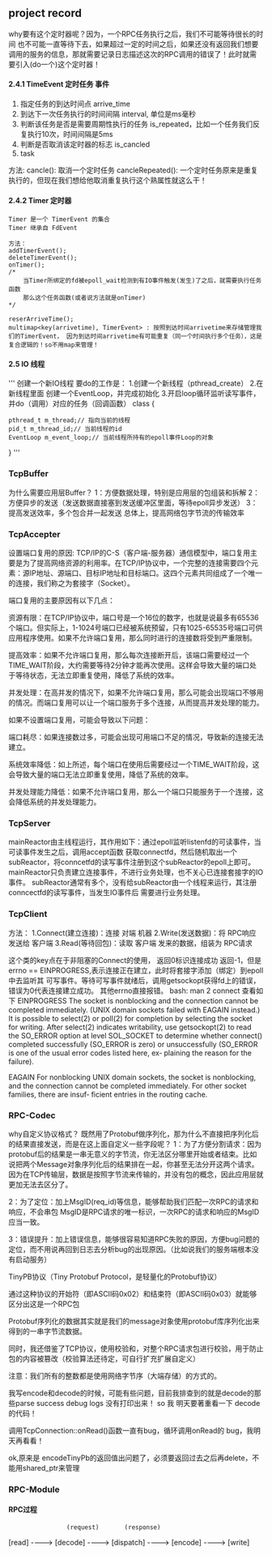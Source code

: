 ##  project record


why要有这个定时器呢？因为，一个RPC任务执行之后，我们不可能等待很长的时间
也不可能一直等待下去，如果超过一定的时间之后，如果还没有返回我们想要调用的服务的信息，那就需要记录日志描述这次的RPC调用的错误了！此时就需要引入(do一个)这个定时器！

#### 2.4.1 TimeEvent 定时任务 事件
1. 指定任务的到达时间点 arrive_time
2. 到达下一次任务执行的时间间隔 interval, 单位是ms毫秒
3. 判断该任务是否是需要周期性执行的任务 is_repeated，比如一个任务我们反复执行10次，时间间隔是5ms
4. 判断是否取消该定时器的标志 is_cancled
5. task

方法:
cancle(): 取消一个定时任务
cancleRepeated(): 一个定时任务原来是重复执行的，但现在我们想给他取消重复执行这个熟属性就这么干！

#### 2.4.2 Timer 定时器
    Timer 是一个 TimerEvent 的集合
    Timer 继承自 FdEvent
    
    方法：
    addTimerEvent();
    deleteTimerEvent();
    onTimer();
    /*
        当Timer所绑定的fd被epoll_wait检测到有IO事件触发(发生)了之后，就需要执行任务函数
        那么这个任务函数(或者说方法就是onTimer)
    */
    
    reserArriveTime();
    multimap<key(arrivetime), TimerEvent> : 按照到达时间arrivetime来存储管理我们的TimerEvent， 因为到达时间arrivetime有可能重复（同一个时间执行多个任务），这是复合逻辑的！so不用map来管理！



#### 2.5 IO 线程
'''
创建一个新IO线程 要do的工作是：
1.创建一个新线程（pthread_create）
2.在新线程里面 创建一个EventLoop，并完成初始化
3.开启loop循环监听读写事件，并do（调用）对应的任务（回调函数）
class {

    pthread_t m_thread;// 指向当前的线程
    pid_t m_thread_id;// 当前线程的id
    EventLoop m_event_loop;// 当前线程所持有的epoll事件Loop的对象
}
'''

###  TcpBuffer
为什么需要应用层Buffer？
1：方便数据处理，特别是应用层的包组装和拆解
2：方便异步的发送（发送数据直接塞到发送缓冲区里面，等待epoll异步发送）
3：提高发送效率，多个包合并一起发送
总体上，提高网络包字节流的传输效率

### TcpAccepter

设置端口复用的原因:
TCP/IP的C-S（客户端-服务器）通信模型中，端口复用主要是为了提高网络资源的利用率。在TCP/IP协议中，一个完整的连接需要四个元素：源IP地址、源端口、目标IP地址和目标端口。这四个元素共同组成了一个唯一的连接，我们称之为套接字（Socket）。

端口复用的主要原因有以下几点：

资源有限：在TCP/IP协议中，端口号是一个16位的数字，也就是说最多有65536个端口。但实际上，1-1024号端口已经被系统预留，只有1025-65535号端口可供应用程序使用。如果不允许端口复用，那么同时进行的连接数将受到严重限制。

提高效率：如果不允许端口复用，那么每次连接断开后，该端口需要经过一个TIME_WAIT阶段，大约需要等待2分钟才能再次使用。这样会导致大量的端口处于等待状态，无法立即重复使用，降低了系统的效率。

并发处理：在高并发的情况下，如果不允许端口复用，那么可能会出现端口不够用的情况。而端口复用可以让一个端口服务于多个连接，从而提高并发处理的能力。

如果不设置端口复用，可能会导致以下问题：

端口耗尽：如果连接数过多，可能会出现可用端口不足的情况，导致新的连接无法建立。

系统效率降低：如上所述，每个端口在使用后需要经过一个TIME_WAIT阶段，这会导致大量的端口无法立即重复使用，降低了系统的效率。

并发处理能力降低：如果不允许端口复用，那么一个端口只能服务于一个连接，这会降低系统的并发处理能力。

### TcpServer

mainReactor由主线程运行，其作用如下：通过epoll监听listenfd的可读事件，当可读事件发生之后，调用accept函数
获取connectfd，然后随机取出一个subReactor，将conncetfd的读写事件注册到这个subReactor的epoll上即可。
mainReactor只负责建立连接事件，不进行业务处理，也不关心已连接套接字的IO事件。
subReactor通常有多个，没有给subReactor由一个线程来运行，其注册conncectfd的读写事件，当发生IO事件后
需要进行业务处理。

### TcpClient

方法：
1.Connect(建立连接)：连接 对端 机器
2.Write(发送数据)：将 RPC响应 发送给 客户端
3.Read(等待回包)：读取 客户端 发来的数据，组装为 RPC请求

这个类的key点在于非阻塞的Connect的使用，
返回0标识连接成功
返回-1，但是errno == EINPROGRESS,表示连接正在建立，此时将套接字添加（绑定）到epoll中去监听其
可写事件。等待可写事件就绪后，调用getsockopt获得fd上的错误，错误为0代表连接建立成功。
其他errno直接报错。
bash: man 2 connect 查看如下
EINPROGRESS
    The  socket is nonblocking and the connection cannot be completed immediately.  (UNIX domain sockets failed with EAGAIN instead.)  It is possible to select(2) or
    poll(2) for completion by selecting the socket for writing.  After select(2) indicates writability, use getsockopt(2)  to  read  the  SO_ERROR  option  at  level
    SOL_SOCKET  to determine whether connect() completed successfully (SO_ERROR is zero) or unsuccessfully (SO_ERROR is one of the usual error codes listed here, ex‐
    plaining the reason for the failure).

EAGAIN For nonblocking UNIX domain sockets, the socket is nonblocking, and the connection cannot be completed immediately.  For other socket families, there are  insuf‐
        ficient entries in the routing cache.



### RPC-Codec

why自定义协议格式？
既然用了Protobuf做序列化，那为什么不直接把序列化后的结果直接发送，而是在这上面自定义一些字段呢？
1：为了方便分割请求：因为protobuf后的结果是一串无意义的字节流，你无法区分哪里开始或者结束。比如说把两个Message对象序列化后的结果排在一起，你甚至无法分开这两个请求。因为在TCP传输层，数据是按照字节流来传输的，并没有包的概念，因此应用层就更加无法去区分了。

2：为了定位：加上MsgID(req_id)等信息，能够帮助我们匹配一次RPC的请求和响应，不会串包
MsgID是RPC请求的唯一标识，一次RPC的请求和响应的MsgID应当一致。

3：错误提升：加上错误信息，能够很容易知道RPC失败的原因，方便bug问题的定位，而不用说再回到日志去分析bug的出现原因。（比如说我们的服务端根本没有启动服务）

TinyPB协议（Tiny Protobuf Protocol，是轻量化的Protobuf协议）

通过这种协议的开始符（即ASCII码0x02）和结束符（即ASCII码0x03）就能够区分出这是一个RPC包

Protobuf序列化的数据其实就是我们的message对象使用protobuf库序列化出来得到的一串字节流数据。

同时，我还借鉴了TCP协议，使用校验和，对整个RPC请求包进行校验，用于防止包的内容被篡改（校验算法还待定，可自行扩充扩展自定义）

注意：我们所有的整数都是使用网络字节序（大端存储）的方式的。

我写encode和decode的时候，可能有些问题，目前我排查到的就是decode的那些parse success debug logs 没有打印出来！
so 我 明天要著重看一下 decode的代码！

调用TcpConnection::onRead()函数一直有bug，循环调用onRead的 bug，我明天再看看！

ok,原来是 encodeTinyPb的返回值出问题了，必须要返回过去之后再delete，不能用shared_ptr来管理

### RPC-Module

#### RPC过程
                    (request)       (response)
[read] ----> [decode] ----> [dispatch] ----> [encode] ----> [write]
